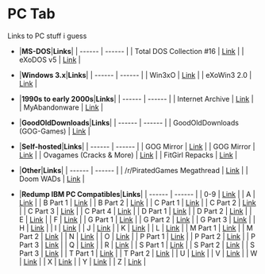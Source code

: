 # PC Tab

Links to PC stuff i guess<br/>

- |**MS-DOS**|**Links**|
| ------ | ------ |
| Total DOS Collection #16 | [Link](https://archive.org/download/Total_DOS_Collection_Release_16_March_2019) |
| eXoDOS v5 | [Link](https://exodos.the-eye.eu/) |

- |**Windows 3.x**|**Links**|
| ------ | ------ |
| Win3xO | [Link](https://the-eye.eu/public/Games/eXo/Win3xO/) |
| eXoWin3 2.0 | [Link](https://www.retro-exo.com/win3x.html) |

- |**1990s to early 2000s**|**Links**|
| ------ | ------ |
| Internet Archive | [Link](https://archive.org/) |
| MyAbandonware | [Link](https://www.myabandonware.com/) |

- |**GoodOldDownloads**|**Links**|
| ------ | ------ |
| GoodOldDownloads (GOG-Games) | [Link](https://gog-games.com) |

- |**Self-hosted**|**Links**|
| ------ | ------ |
| GOG Mirror | [Link](https://goggamespc7v6z5e.onion.ws/) |
| GOG Mirror | [Link](https://freegogpcgames.com/) |
| Ovagames (Cracks & More) | [Link](http://www.ovagames.com/) |
| FitGirl Repacks | [Link](https://fitgirl-repacks.site/) |

- |**Other**|**Links**|
| ------ | ------ |
| /r/PiratedGames Megathread | [Link](https://rentry.org/pgames-mega-thread) |
| Doom WADs | [Link](https://archive.org/download/2020_03_22_DOOM/DOOM%20WADs/) |

- |**Redump IBM PC Compatibles**|**Links**|
| ------ | ------ |
| 0-9 | [Link](https://archive.org/download/redump_pc_0) |
| A | [Link](https://archive.org/download/redump_pc_A) |
| B Part 1 | [Link](https://archive.org/download/redump_pc_B) |
| B Part 2 | [Link](https://archive.org/download/redump_pc_B-2) |
| C Part 1 | [Link](https://archive.org/download/redump_pc_C) |
| C Part 2 | [Link](https://archive.org/download/redump_pc_C-2) |
| C Part 3 | [Link](https://archive.org/download/redump_pc_C-3) |
| C Part 4 | [Link](https://archive.org/download/redump_pc_C-4) |
| D Part 1 | [Link](https://archive.org/download/redump_pc_D) |
| D Part 2 | [Link](https://archive.org/download/redump_pc_D-2) |
| E | [Link](https://archive.org/download/redump_pc_E) |
| F | [Link](https://archive.org/download/redump_pc_F) |
| G Part 1 | [Link](https://archive.org/download/redump_pc_G) |
| G Part 2 | [Link](https://archive.org/download/redump_pc_G-2) |
| G Part 3 | [Link](https://archive.org/download/redump_pc_G-3) |
| H | [Link](https://archive.org/download/redump_pc_H) |
| I | [Link](https://archive.org/download/redump_pc_I) |
| J | [Link](https://archive.org/download/redump_pc_J) |
| K | [Link](https://archive.org/download/redump_pc_K) |
| L | [Link](https://archive.org/download/redump_pc_L) |
| M Part 1 | [Link](https://archive.org/download/redump_pc_M) |
| M Part 2 | [Link](https://archive.org/download/redump_pc_M-2) |
| N | [Link](https://archive.org/download/redump_pc_N) |
| O | [Link](https://archive.org/download/redump_pc_O) |
| P Part 1 | [Link](https://archive.org/download/redump_pc_P) |
| P Part 2 | [Link](https://archive.org/download/redump_pc_P-2) |
| P Part 3 | [Link](https://archive.org/download/redump_pc_P-3) |
| Q | [Link](https://archive.org/download/redump_pc_Q) |
| R | [Link](https://archive.org/download/redump_pc_R) |
| S Part 1 | [Link](https://archive.org/download/redump_pc_S) |
| S Part 2 | [Link](https://archive.org/download/redump_pc_S-2) |
| S Part 3 | [Link](https://archive.org/download/redump_pc_S-3) |
| T Part 1 | [Link](https://archive.org/download/redump_pc_T) |
| T Part 2 | [Link](https://archive.org/download/redump_pc_T-2) |
| U | [Link](https://archive.org/download/redump_pc_U) |
| V | [Link](https://archive.org/download/redump_pc_V) |
| W | [Link](https://archive.org/download/redump_pc_W) |
| X | [Link](https://archive.org/download/redump_pc_X) |
| Y | [Link](https://archive.org/download/redump_pc_Y) |
| Z | [Link](https://archive.org/download/redump_pc_Z) |
